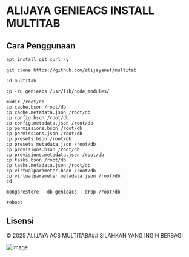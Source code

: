 # ALIJAYA GENIEACS INSTALL MULTITAB


## Cara Penggunaan
```
apt install git curl -y
```
```
git clone https://github.com/alijayanet/multitab
```
```
cd multitab
```
```
cp -ru genieacs /usr/lib/node_modules/
```
```
mkdir /root/db
cp cache.bson /root/db
cp cache.metadata.json /root/db
cp config.bson /root/db
cp config.metadata.json /root/db
cp permissions.bson /root/db
cp permissions.json /root/db
cp presets.bson /root/db
cp presets.metadata.json /root/db
cp provisions.bson /root/db
cp provisions.metadata.json /root/db
cp tasks.bson /root/db
cp tasks.metadata.json /root/db
cp virtualparameter.bson /root/db
cp virtualparameter.metadata.json /root/db
cd 
```
```
mongorestore --db genieacs --drop /root/db
```
```
reboot
```

## Lisensi
© 2025 ALIJAYA ACS MULTITAB### SILAHKAN YANG INGIN BERBAGI

![Image](https://github.com/user-attachments/assets/724e5ac2-626e-4f2d-bd1f-1265b70b544f)

